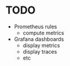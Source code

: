 # TODO

- Prometheus rules
  - compute metrics
- Grafana dashboards
  - display metrics
  - display traces
  - etc